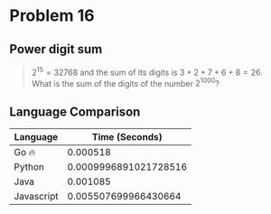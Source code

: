 # Problem 16

## Power digit sum

>$2^15 = 32768$ and the sum of its digits is $3 + 2 + 7 + 6 + 8 = 26$.   
>What is the sum of the digits of the number $2^{1000}$?  

## Language Comparison

| Language     | Time (Seconds)        |
| ------------ | --------------------- |
| Go 🔥        | 0.000518              |
| Python       | 0.0009996891021728516 |
| Java         | 0.001085              |
| Javascript   | 0.005507699966430664  |
